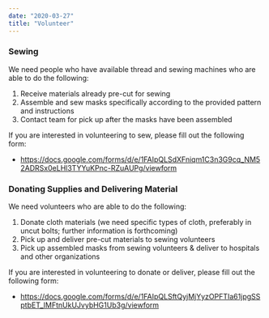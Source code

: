 ```yaml
---
date: "2020-03-27"
title: "Volunteer"
---
```


### Sewing

We need people who have available thread and sewing machines who are able to do the following:

1. Receive materials already pre-cut for sewing
2. Assemble and sew masks specifically according to the provided pattern and instructions
3. Contact team for pick up after the masks have been assembled

If you are interested in volunteering to sew, please fill out the following form:
* https://docs.google.com/forms/d/e/1FAIpQLSdXFniqm1C3n3G9cq_NM52ADRSx0eLHl3TYYuKPnc-RZuAUPg/viewform

### Donating Supplies and Delivering Material

We need volunteers who are able to do the following:

1. Donate cloth materials (we need specific types of cloth, preferably in uncut bolts; further information is forthcoming)
2. Pick up and deliver pre-cut materials to sewing volunteers
3. Pick up assembled masks from sewing volunteers & deliver to hospitals and other organizations

If you are interested in volunteering to donate or deliver, please fill out the following form:
* https://docs.google.com/forms/d/e/1FAIpQLSftQyjMjYyzOPFTIa61jpgSSptbET_IMFtnUkUJvybHG1Ub3g/viewform

